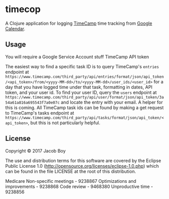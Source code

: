 # timecop

A Clojure application for logging [TimeCamp](www.timecamp.com) time tracking from
[Google Calendar](calendar.google.com).

## Usage

You will require a Google Service Account stuff
TimeCamp API token

The easiest way to find a specific task ID is to query TimeCamp's `entries` endpoint at
`https://www.timecamp.com/third_party/api/entries/format/json/api_token/<api_token>/from/<yyyy-MM-dd>/to/<yyyy-MM-dd>/user_ids/<user_id>`
for a day that you have logged time under that task, formatting in dates, API token, and your user
id.  To find your user ID, query the `users` endpoint at
`https://www.timecamp.com/third_party/api/user/format/json/api_token/3a54a61a816a695543f7a0e07c`
and locate the entry with your email.  A helper for this is coming.
All TimeCamp task ids can be found by making a get request to TimeCamp's tasks endpoint at
`https://www.timecamp.com/third_party/api/tasks/format/json/api_token/<api_token>`, but this is
not particularly helpful.



## License

Copyright © 2017 Jacob Boy

The use and distribution terms for this software are covered by the Eclipse Public License 1.0 (http://opensource.org/licenses/eclipse-1.0.php) which can be found in the file LICENSE at the root of this distribution.

Medicare
Non-specific meetings - 9238867
Optimizations and improvements - 9238868
Code review - 9468380
Unproductive time - 9238856

